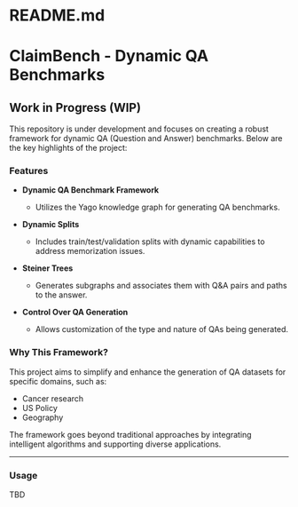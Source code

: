 # README.md

# ClaimBench - Dynamic QA Benchmarks

## Work in Progress (WIP)
This repository is under development and focuses on creating a robust framework for dynamic QA (Question and Answer) benchmarks. Below are the key highlights of the project:

### Features

- **Dynamic QA Benchmark Framework**
  - Utilizes the Yago knowledge graph for generating QA benchmarks.

- **Dynamic Splits**
  - Includes train/test/validation splits with dynamic capabilities to address memorization issues.

- **Steiner Trees**
  - Generates subgraphs and associates them with Q&A pairs and paths to the answer.

- **Control Over QA Generation**
  - Allows customization of the type and nature of QAs being generated.

### Why This Framework?
This project aims to simplify and enhance the generation of QA datasets for specific domains, such as:
- Cancer research
- US Policy
- Geography

The framework goes beyond traditional approaches by integrating intelligent algorithms and supporting diverse applications.

---

### Usage
TBD
